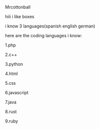 Mrcottonball

hiii i like boxes

i know 3 languages(spanish english german)

here are the coding languages i know:

  1.php
  
  2.c++
  
  3.python
  
  4.html
  
  5.css
  
  6.javascript
  
  7.java
  
  8.rust
  
  9.ruby
  

<!---
mrcottonball/mrcottonball is a ✨ special ✨ repository because its `README.md` (this file) appears on your GitHub profile.
You can click the Preview link to take a look at your changes.
--->
